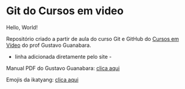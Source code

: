 # Git do Cursos em video

Hello, World!

Repositório criado a partir de aula do curso Git e GitHub do [Cursos em Vídeo](https://www.cursoemvideo.com/) do prof Gustavo Guanabara.

- linha adicionada diretamente pelo site -

Manual PDF do Gustavo Guanabara: [clica aqui](https://github.com/gustavoguanabara/git-github/tree/master/manuais-PDF)

Emojis da ikatyang: [clica aqui](https://github.com/ikatyang/emoji-cheat-sheet)

